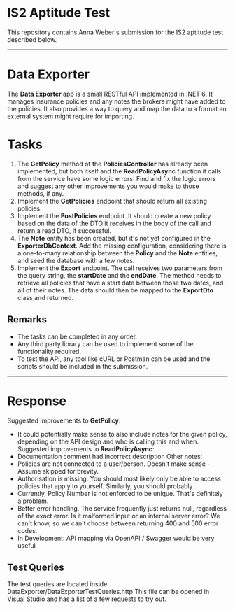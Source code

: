 ﻿# IS2 Aptitude Test

This repository contains Anna Weber's submission for the IS2 aptitude test described below.

---

# Data Exporter

The **Data Exporter** app is a small RESTful API implemented in .NET 6. It manages insurance policies and any notes the brokers might have added to the policies. It also provides a way to query and map the data to a format an external system might require for importing.

# Tasks

1. The **GetPolicy** method of the **PoliciesController** has already been implemented, but both itself and the **ReadPolicyAsync** function it calls from the service have some logic errors. Find and fix the logic errors and suggest any other improvements you would make to those methods, if any.
2. Implement the **GetPolicies** endpoint that should return all existing policies.
3. Implement the **PostPolicies** endpoint. It should create a new policy based on the data of the DTO it receives in the body of the call and return a read DTO, if successful. 
4. The **Note** entity has been created, but it's not yet configured in the **ExporterDbContext**. Add the missing configuration, considering there is a one-to-many relationship between the **Policy** and the **Note** entities, and seed the database with a few notes.
5. Implement the **Export** endpoint. The call receives two parameters from the query string, the **startDate** and the **endDate**. The method needs to retrieve all policies that have a start date between those two dates, and all of their notes. The data should then be mapped to the **ExportDto** class and returned.

## Remarks

- The tasks can be completed in any order.
- Any third party library can be used to implement some of the functionality required.
- To test the API, any tool like cURL or Postman can be used and the scripts should be included in the submission.

---

# Response

Suggested improvements to **GetPolicy**:
- It could potentially make sense to also include notes for the given policy, depending on the API design and who is calling this and when.
Suggested improvements to **ReadPolicyAsync**:
- Documentation comment had incorrect description
Other notes:
- Policies are not connected to a user/person. Doesn't make sense - Assume skipped for brevity.
- Authorisation is missing. You should most likely only be able to access policies that apply to yourself. Similarly, you should probably 
- Currently, Policy Number is not enforced to be unique. That's definitely a problem.
- Better error handling. The service frequently just returns null, regardless of the exact error. Is it malformed input or an internal server error? We can't know, so we can't choose between returning 400 and 500 error codes.
- In Development: API mapping via OpenAPI / Swagger would be very useful

## Test Queries

The test queries are located inside DataExporter/DataExporterTestQueries.http
This file can be opened in Visual Studio and has a list of a few requests to try out.